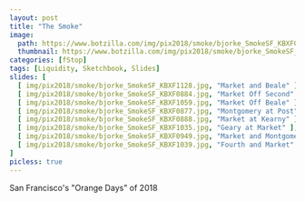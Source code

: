 ```yaml
---
layout: post
title: "The Smoke"
image:
  path: https://www.botzilla.com/img/pix2018/smoke/bjorke_SmokeSF_KBXF0884.jpg
  thumbnail: https://www.botzilla.com/img/pix2018/smoke/bjorke_SmokeSF_KBXF0884.jpg
categories: [fStop]
tags: [Liquidity, Sketchbook, Slides]
slides: [
  [ img/pix2018/smoke/bjorke_SmokeSF_KBXF1128.jpg, "Market and Beale" ],
  [ img/pix2018/smoke/bjorke_SmokeSF_KBXF0884.jpg, "Market Off Second" ],
  [ img/pix2018/smoke/bjorke_SmokeSF_KBXF1059.jpg, "Market Off Beale" ],
  [ img/pix2018/smoke/bjorke_SmokeSF_KBXF0877.jpg, "Montgomery at Post" ],
  [ img/pix2018/smoke/bjorke_SmokeSF_KBXF0888.jpg, "Market at Kearny" ],
  [ img/pix2018/smoke/bjorke_SmokeSF_KBXF1035.jpg, "Geary at Market" ],
  [ img/pix2018/smoke/bjorke_SmokeSF_KBXF0949.jpg, "Market and Montgomery" ],
  [ img/pix2018/smoke/bjorke_SmokeSF_KBXF1039.jpg, "Fourth and Market" ],
]
picless: true
---
```


San Francisco's "Orange Days" of 2018
